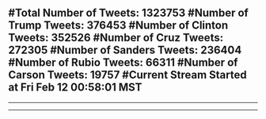 #Total Number of Tweets: 1323753 
#Number of Trump Tweets: 376453
#Number of Clinton Tweets: 352526
#Number of Cruz Tweets: 272305
#Number of Sanders Tweets: 236404
#Number of Rubio Tweets: 66311
#Number of Carson Tweets: 19757
#Current Stream Started at Fri Feb 12 00:58:01 MST
---
---
---
